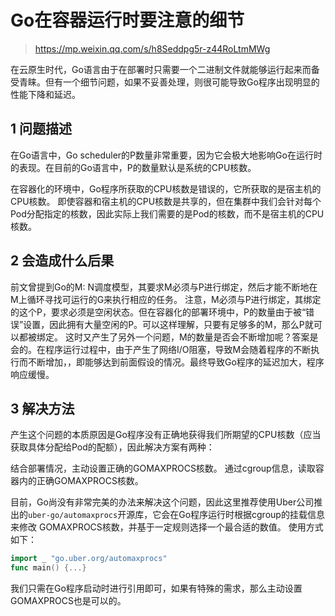 [//]:# (2020/9/15 11:03|GOLANG|)
# Go在容器运行时要注意的细节
> https://mp.weixin.qq.com/s/h8Seddpg5r-z44RoLtmMWg

在云原生时代，Go语言由于在部署时只需要一个二进制文件就能够运行起来而备受青睐。但有一个细节问题，如果不妥善处理，则很可能导致Go程序出现明显的性能下降和延迟。

## 1 问题描述
在Go语言中，Go scheduler的P数量非常重要，因为它会极大地影响Go在运行时的表现。在目前的Go语言中，P的数量默认是系统的CPU核数。

在容器化的环境中，Go程序所获取的CPU核数是错误的，它所获取的是宿主机的CPU核数。
即使容器和宿主机的CPU核数是共享的，但在集群中我们会针对每个Pod分配指定的核数，因此实际上我们需要的是Pod的核数，而不是宿主机的CPU核数。

## 2 会造成什么后果

前文曾提到Go的M: N调度模型，其要求M必须与P进行绑定，然后才能不断地在M上循环寻找可运行的G来执行相应的任务。
注意，M必须与P进行绑定，其绑定的这个P，要求必须是空闲状态。但在容器化的部署环境中，P的数量由于被“错误”设置，因此拥有大量空闲的P。可以这样理解，只要有足够多的M，那么P就可以都被绑定。
这时又产生了另外一个问题，M的数量是否会不断增加呢？答案是会的。在程序运行过程中，由于产生了网络I/O阻塞，导致M会随着程序的不断执行而不断增加，，即能够达到前面假设的情况。最终导致Go程序的延迟加大，程序响应缓慢。

## 3 解决方法
产生这个问题的本质原因是Go程序没有正确地获得我们所期望的CPU核数（应当获取具体分配给Pod的配额），因此解决方案有两种：

结合部署情况，主动设置正确的GOMAXPROCS核数。
通过cgroup信息，读取容器内的正确GOMAXPROCS核数。

目前，Go尚没有非常完美的办法来解决这个问题，因此这里推荐使用Uber公司推出的`uber-go/automaxprocs`开源库，它会在Go程序运行时根据cgroup的挂载信息来修改 GOMAXPROCS核数，并基于一定规则选择一个最合适的数值。
使用方式如下：
```go
import _ "go.uber.org/automaxprocs"
func main() {...}
```
我们只需在Go程序启动时进行引用即可，如果有特殊的需求，那么主动设置GOMAXPROCS也是可以的。
